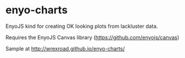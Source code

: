# enyo-charts
EnyoJS kind for creating OK looking plots from lackluster data.

Requires the EnyoJS Canvas library (https://github.com/enyojs/canvas)

Sample at http://wrexroad.github.io/enyo-charts/ 